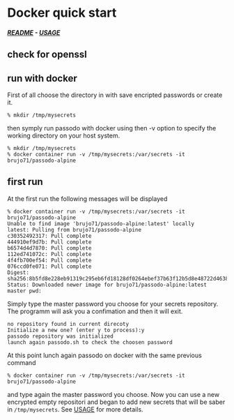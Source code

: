 # Docker quick start
#####  [README](https://github.com/brujo71/passodo.sh/blob/main/README.md) - [USAGE](https://github.com/brujo71/passodo.sh/blob/main/USAGE.md)
## check for openssl
## run with docker
First of all choose the directory in with save encripted passwords or create it.
```
% mkdir /tmp/mysecrets
```
then symply run passodo with docker using then -v option to specify the working directory on your host system.
```
% mkdir /tmp/mysecrets
% docker container run -v /tmp/mysecrets:/var/secrets -it brujo71/passodo-alpine 
```
## first run
At the first run the following messages will be displayed
```
% docker container run -v /tmp/mysecrets:/var/secrets -it brujo71/passodo-alpine
Unable to find image 'brujo71/passodo-alpine:latest' locally
latest: Pulling from brujo71/passodo-alpine
c30352492317: Pull complete 
444910ef9d7b: Pull complete 
b6574d4d7870: Pull complete 
112ed741072c: Pull complete 
4f4fb700ef54: Pull complete 
076ccd0fe071: Pull complete 
Digest: sha256:8b5fd8e228eb91319c295eb6fd18128df0264ebef37b63f12b5d8e48722d4638
Status: Downloaded newer image for brujo71/passodo-alpine:latest
master pwd: 
```
Simply type the master password you choose for your secrets repository.
The programm will ask you a confimation and then it will exit.
```
no repository found in current direcoty
Initialize a new one? (enter y to process):y
passodo repository was initialized
launch again passodo.sh to check the choosen password
```
At this point lunch again passodo on docker with the same previous command
```
% docker container run -v /tmp/mysecrets:/var/secrets -it brujo71/passodo-alpine 
```
and type again the master password you choose.
Now you can use a new encrypted empty repositori and began to add new secrets that will be saber in `/tmp/mysecrets`. See [USAGE](https://github.com/brujo71/passodo.sh/blob/main/USAGE.md) for more details.